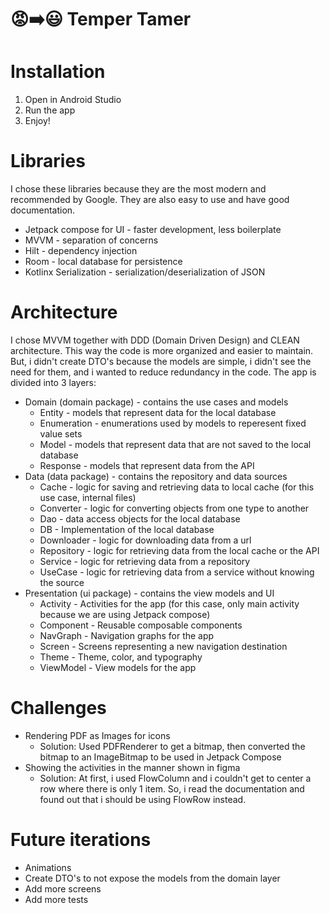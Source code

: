 # 😡➡️😃 Temper Tamer

# Installation
1. Open in Android Studio
2. Run the app
3. Enjoy!

# Libraries
I chose these libraries because they are the most modern and recommended by Google. They are also
easy to use and have good documentation.
- Jetpack compose for UI - faster development, less boilerplate
- MVVM - separation of concerns
- Hilt - dependency injection
- Room - local database for persistence
- Kotlinx Serialization - serialization/deserialization of JSON

# Architecture
I chose MVVM together with DDD (Domain Driven Design)  and CLEAN architecture. This way the code is
more organized and easier to maintain.
But, i didn't create DTO's because the models are simple, i didn't see the need for them, and i
wanted to reduce redundancy in the code.
The app is divided into 3 layers:
- Domain (domain package) - contains the use cases and models
  - Entity - models that represent data for the local database
  - Enumeration - enumerations used by models to reperesent fixed value sets
  - Model - models that represent data that are not saved to the local database
  - Response - models that represent data from the API
- Data (data package) - contains the repository and data sources
  - Cache - logic for saving and retrieving data to local cache (for this use case, internal files)
  - Converter - logic for converting objects from one type to another
  - Dao - data access objects for the local database
  - DB - Implementation of the local database
  - Downloader - logic for downloading data from a url
  - Repository - logic for retrieving data from the local cache or the API
  - Service - logic for retrieving data from a repository
  - UseCase - logic for retrieving data from a service without knowing the source
- Presentation (ui package) - contains the view models and UI
  - Activity - Activities for the app (for this case, only main activity because we are using 
    Jetpack compose)
  - Component - Reusable composable components
  - NavGraph - Navigation graphs for the app
  - Screen - Screens representing a new navigation destination
  - Theme - Theme, color, and typography
  - ViewModel - View models for the app

# Challenges
- Rendering PDF as Images for icons
  - Solution: Used PDFRenderer to get a bitmap, then converted the bitmap to an ImageBitmap to 
    be used in Jetpack Compose
- Showing the activities in the manner shown in figma
  - Solution: At first, i used FlowColumn and i couldn't get to center a row where there is only 
    1 item. So, i read the documentation and found out that i should be using FlowRow instead.

# Future iterations
 - Animations
 - Create DTO's to not expose the models from the domain layer
 - Add more screens
 - Add more tests
